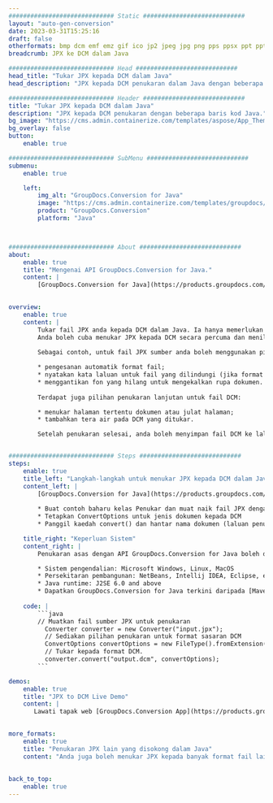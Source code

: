 ```yaml
---
############################# Static ############################
layout: "auto-gen-conversion"
date: 2023-03-31T15:25:16
draft: false
otherformats: bmp dcm emf emz gif ico jp2 jpeg jpg png pps ppsx ppt pptx psb psd svg svgz tga tif tiff webp wmf wmz
breadcrumb: JPX ke DCM dalam Java

############################# Head ############################
head_title: "Tukar JPX kepada DCM dalam Java"
head_description: "JPX kepada DCM penukaran dalam Java dengan beberapa baris kod. Tukar lebih 160 format fail menggunakan API penukaran dokumen GroupDocs untuk Java"

############################# Header ############################
title: "Tukar JPX kepada DCM dalam Java"
description: "JPX kepada DCM penukaran dengan beberapa baris kod Java."
bg_image: "https://cms.admin.containerize.com/templates/aspose/App_Themes/V3/images/bg/header1.png"
bg_overlay: false
button:
    enable: true

############################# SubMenu ############################
submenu:
    enable: true

    left:
        img_alt: "GroupDocs.Conversion for Java"
        image: "https://cms.admin.containerize.com/templates/groupdocs/images/product-logos/90x90-noborder/groupdocs-conversion-java.png"
        product: "GroupDocs.Conversion"
        platform: "Java"



############################# About ############################
about:
    enable: true
    title: "Mengenai API GroupDocs.Conversion for Java."
    content: |
        [GroupDocs.Conversion for Java](https://products.groupdocs.com/conversion/java/) ialah API penukaran format fail lanjutan untuk menukar antara imej popular dan format dokumen seperti Microsoft Office, OpenDocument, PDF, HTML, e-mel, CAD. dan banyak lagi dengan hanya beberapa baris kod. API asli secara automatik mengesan format dokumen asal dan menawarkan banyak pilihan untuk menyesuaikan dokumen yang ditukar. Bersama-sama dengan fungsi mengekstrak maklumat daripada dokumen, ia juga menyokong caching hasil penukaran ke cakera tempatan secara lalai. Walau bagaimanapun, sebarang jenis storan cache boleh disokong dengan melaksanakan antara muka yang sesuai - Amazon S3, Dropbox, Google Drive, Windows Azure, Reddis atau mana-mana yang lain.
    

overview:
    enable: true
    content: |
        Tukar fail JPX anda kepada DCM dalam Java. Ia hanya memerlukan beberapa baris kod Java pada mana-mana platform pilihan anda, seperti Windows, Linux, macOS.
        Anda boleh cuba menukar JPX kepada DCM secara percuma dan menilai kualiti hasil penukaran. Bersama-sama dengan skrip penukaran fail mudah, anda boleh mencuba pilihan yang lebih canggih untuk memuatkan fail sumber JPX dan menyimpan output DCM. 
        
        Sebagai contoh, untuk fail JPX sumber anda boleh menggunakan pilihan pemuatan berikut:

        * pengesanan automatik format fail;
        * nyatakan kata laluan untuk fail yang dilindungi (jika format fail menyokongnya);
        * menggantikan fon yang hilang untuk mengekalkan rupa dokumen.
        
        Terdapat juga pilihan penukaran lanjutan untuk fail DCM:

        * menukar halaman tertentu dokumen atau julat halaman;
        * tambahkan tera air pada DCM yang ditukar.

        Setelah penukaran selesai, anda boleh menyimpan fail DCM ke laluan fail setempat anda atau ke mana-mana storan pihak ketiga seperti FTP, Amazon S3, Google Drive, Dropbox dll. Sila ambil perhatian - untuk menukar JPX kepada DCM, anda tidak perlu memasang sebarang perisian tambahan, seperti MS Office, Open Office, Adobe Acrobat Reader dsb.


############################# Steps ############################
steps:
    enable: true
    title_left: "Langkah-langkah untuk menukar JPX kepada DCM dalam Java"
    content_left: |
        [GroupDocs.Conversion for Java](https://products.groupdocs.com/conversion/java/) membenarkan pembangun menukar fail JPX kepada DCM dengan mudah dengan beberapa baris kod.
        
        * Buat contoh baharu kelas Penukar dan muat naik fail JPX dengan laluan penuh
        * Tetapkan ConvertOptions untuk jenis dokumen kepada DCM
        * Panggil kaedah convert() dan hantar nama dokumen (laluan penuh) dan format (DCM) sebagai parameter

    title_right: "Keperluan Sistem"
    content_right: |
        Penukaran asas dengan API GroupDocs.Conversion for Java boleh dilakukan dengan hanya beberapa baris kod. API kami disokong pada semua platform dan sistem pengendalian utama. Sebelum melaksanakan kod di bawah, pastikan anda mempunyai prasyarat berikut dipasang pada sistem anda.

        * Sistem pengendalian: Microsoft Windows, Linux, MacOS
        * Persekitaran pembangunan: NetBeans, Intellij IDEA, Eclipse, etc.
        * Java runtime: J2SE 6.0 and above
        * Dapatkan GroupDocs.Conversion for Java terkini daripada [Maven](https://repository.groupdocs.com/webapp/#/artifacts/browse/tree/General/repo/com/groupdocs/groupdocs-conversion)
         
    code: |
        ```java    
        // Muatkan fail sumber JPX untuk penukaran
          Converter converter = new Converter("input.jpx");
          // Sediakan pilihan penukaran untuk format sasaran DCM
          ConvertOptions convertOptions = new FileType().fromExtension("dcm").getConvertOptions();
          // Tukar kepada format DCM.
          converter.convert("output.dcm", convertOptions);
        ```

demos:
    enable: true
    title: "JPX to DCM Live Demo"
    content: |
       Lawati tapak web [GroupDocs.Conversion App](https://products.groupdocs.app/conversion/family) kami dan cuba JPX kepada DCM penukaran sekarang. Demo percuma mempunyai faedah berikut
          

more_formats:
    enable: true
    title: "Penukaran JPX lain yang disokong dalam Java"
    content: "Anda juga boleh menukar JPX kepada banyak format fail lain. Sila lihat senarai di bawah."
       
       
back_to_top:
    enable: true
---
```

